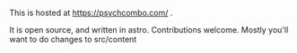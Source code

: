 This is hosted at https://psychcombo.com/ .

It is open source, and written in astro. Contributions welcome. Mostly you'll want to do changes to src/content
